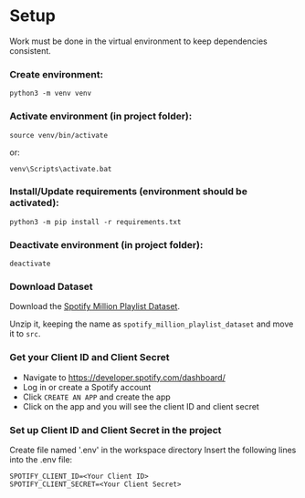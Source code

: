 
# Setup

Work must be done in the virtual environment to keep dependencies consistent.

### Create environment:

```
python3 -m venv venv
```

### Activate environment (in project folder):

```
source venv/bin/activate
```

or:

```
venv\Scripts\activate.bat
```

### Install/Update requirements (environment should be activated):

```
python3 -m pip install -r requirements.txt
```

### Deactivate environment (in project folder):

```
deactivate
```

### Download Dataset

Download the [Spotify Million Playlist Dataset](https://www.aicrowd.com/challenges/spotify-million-playlist-dataset-challenge).

Unzip it, keeping the name as `spotify_million_playlist_dataset` and move it to `src`.

### Get your Client ID and Client Secret

- Navigate to https://developer.spotify.com/dashboard/
- Log in or create a Spotify account
- Click `CREATE AN APP` and create the app
- Click on the app and you will see the client ID and client secret

### Set up Client ID and Client Secret in the project

Create file named '.env' in the workspace directory
Insert the following lines into the .env file:
```
SPOTIFY_CLIENT_ID=<Your Client ID>
SPOTIFY_CLIENT_SECRET=<Your Client Secret>
```

